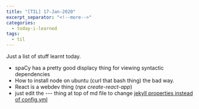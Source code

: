 ```yaml
---
title: "[TIL] 17-Jan-2020"
excerpt_separator: "<!--more-->"
categories:
  - today-i-learned
tags:
  - til 
---
```


Just a list of stuff learnt today.

<!--more-->

- spaCy has a pretty good displacy thing for viewing syntactic dependencies
- How to install node on ubuntu (curl that bash thing) the bad way.
- React is a webdev thing (_npx create-react-app_)
- just edit the --- thing at top of md file to change [jekyll properties instead of config.yml](https://jekyllrb.com/docs/configuration/front-matter-defaults/)

